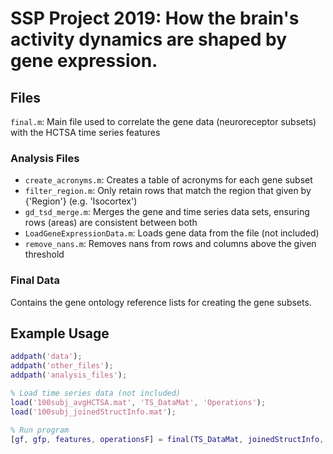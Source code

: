 # SSP Project 2019: How the brain's activity dynamics are shaped by gene expression.

## Files

`final.m`: Main file used to correlate the gene data (neuroreceptor subsets) with the HCTSA time series features

### Analysis Files

- `create_acronyms.m`: Creates a table of acronyms for each gene subset
- `filter_region.m`: Only retain rows that match the region that given by {'Region'} (e.g. 'Isocortex')
- `gd_tsd_merge.m`: Merges the gene and time series data sets, ensuring rows (areas) are consistent between both
- `LoadGeneExpressionData.m`: Loads gene data from the file (not included)
- `remove_nans.m`: Removes nans from rows and columns above the given threshold

### Final Data

Contains the gene ontology reference lists for creating the gene subsets.

## Example Usage

```Matlab
addpath('data');
addpath('other_files');
addpath('analysis_files');

% Load time series data (not included)
load('100subj_avgHCTSA.mat', 'TS_DataMat', 'Operations');
load('100subj_joinedStructInfo.mat');

% Run program
[gf, gfp, features, operationsF] = final(TS_DataMat, joinedStructInfo, [2, 4, 6, 8, 9, 12, 14], 0.15, {'Isocortex'}, Operations, false);
```
